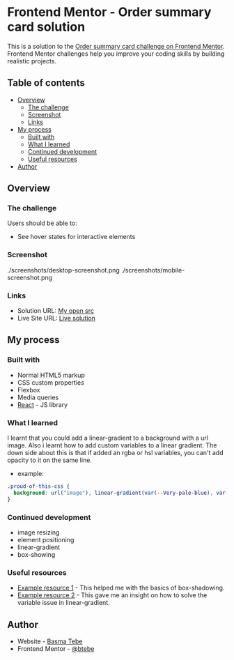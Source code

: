 # Frontend Mentor - Order summary card solution

This is a solution to the [Order summary card challenge on Frontend Mentor](https://www.frontendmentor.io/challenges/order-summary-component-QlPmajDUj). Frontend Mentor challenges help you improve your coding skills by building realistic projects.

## Table of contents

- [Overview](#overview)
  - [The challenge](#the-challenge)
  - [Screenshot](#screenshot)
  - [Links](#links)
- [My process](#my-process)
  - [Built with](#built-with)
  - [What I learned](#what-i-learned)
  - [Continued development](#continued-development)
  - [Useful resources](#useful-resources)
- [Author](#author)

## Overview

### The challenge

Users should be able to:

- See hover states for interactive elements

### Screenshot

./screenshots/desktop-screenshot.png
./screenshots/mobile-screenshot.png

### Links

- Solution URL: [My open src](https://github.com/btebe/order-summary-component)
- Live Site URL: [Live solution](https://btebe.github.io/order-summary-component/)

## My process

### Built with

- Normal HTML5 markup
- CSS custom properties
- Flexbox
- Media queries
- [React](https://reactjs.org/) - JS library

### What I learned

I learnt that you could add a linear-gradient to a background with a url image. Also i learnt how to add custom variables to a linear gradient. The down side about this is that if added an rgba or hsl variables, you can't add opacity to it on the same line.

- example:

```css
.proud-of-this-css {
  background: url("image"), linear-gradient(var(--Very-pale-blue), var(--Pale-blue));
}
```

### Continued development

- image resizing
- element positioning
- linear-gradient
- box-showing

### Useful resources

- [Example resource 1](https://css-tricks.com/almanac/properties/b/box-shadow/) - This helped me with the basics of box-shadowing.
- [Example resource 2](https://stackoverflow.com/questions/2504071/how-do-i-combine-a-background-image-and-css3-gradient-on-the-same-element) - This gave me an insight on how to solve the variable issue in linear-gradient.

## Author

- Website - [Basma Tebe](comming-soon)
- Frontend Mentor - [@btebe](https://www.frontendmentor.io/profile/btebe)
